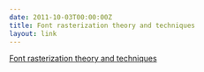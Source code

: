 ```yaml
---
date: 2011-10-03T00:00:00Z
title: Font rasterization theory and techniques
layout: link
---
```

[Font rasterization theory and techniques](https://freddie.witherden.org/pages/font-rasterisation/)
